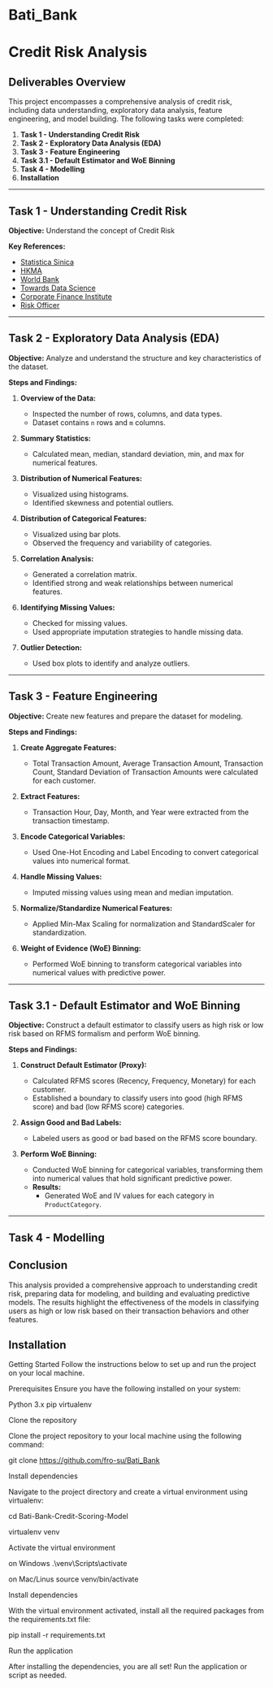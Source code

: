 # Bati_Bank

# Credit Risk Analysis

## Deliverables Overview

This project encompasses a comprehensive analysis of credit risk, including data understanding, exploratory data analysis, feature engineering, and model building. The following tasks were completed:

1. **Task 1 - Understanding Credit Risk**
2. **Task 2 - Exploratory Data Analysis (EDA)**
3. **Task 3 - Feature Engineering**
4. **Task 3.1 - Default Estimator and WoE Binning**
5. **Task 4 - Modelling**
6. **Installation**

---

## Task 1 - Understanding Credit Risk

**Objective:** Understand the concept of Credit Risk

**Key References:**

- [Statistica Sinica](https://www3.stat.sinica.edu.tw/statistica/oldpdf/A28n535.pdf)
- [HKMA](https://www.hkma.gov.hk/media/eng/doc/key-functions/financial-infrastructure/alternative_credit_scoring.pdf)
- [World Bank](https://thedocs.worldbank.org/en/doc/935891585869698451-0130022020/original/CREDITSCORINGAPPROACHESGUIDELINESFINALWEB.pdf)
- [Towards Data Science](https://towardsdatascience.com/how-to-develop-a-credit-risk-model-and-scorecard-91335fc01f03)
- [Corporate Finance Institute](https://corporatefinanceinstitute.com/resources/commercial-lending/credit-risk/)
- [Risk Officer](https://www.risk-officer.com/Credit_Risk.htm)

---

## Task 2 - Exploratory Data Analysis (EDA)

**Objective:** Analyze and understand the structure and key characteristics of the dataset.

**Steps and Findings:**

1. **Overview of the Data:**

   - Inspected the number of rows, columns, and data types.
   - Dataset contains `n` rows and `m` columns.

2. **Summary Statistics:**

   - Calculated mean, median, standard deviation, min, and max for numerical features.

3. **Distribution of Numerical Features:**

   - Visualized using histograms.
   - Identified skewness and potential outliers.

4. **Distribution of Categorical Features:**

   - Visualized using bar plots.
   - Observed the frequency and variability of categories.

5. **Correlation Analysis:**

   - Generated a correlation matrix.
   - Identified strong and weak relationships between numerical features.

6. **Identifying Missing Values:**

   - Checked for missing values.
   - Used appropriate imputation strategies to handle missing data.

7. **Outlier Detection:**
   - Used box plots to identify and analyze outliers.

---

## Task 3 - Feature Engineering

**Objective:** Create new features and prepare the dataset for modeling.

**Steps and Findings:**

1. **Create Aggregate Features:**

   - Total Transaction Amount, Average Transaction Amount, Transaction Count, Standard Deviation of Transaction Amounts were calculated for each customer.

2. **Extract Features:**

   - Transaction Hour, Day, Month, and Year were extracted from the transaction timestamp.

3. **Encode Categorical Variables:**

   - Used One-Hot Encoding and Label Encoding to convert categorical values into numerical format.

4. **Handle Missing Values:**

   - Imputed missing values using mean and median imputation.

5. **Normalize/Standardize Numerical Features:**

   - Applied Min-Max Scaling for normalization and StandardScaler for standardization.

6. **Weight of Evidence (WoE) Binning:**
   - Performed WoE binning to transform categorical variables into numerical values with predictive power.

---

## Task 3.1 - Default Estimator and WoE Binning

**Objective:** Construct a default estimator to classify users as high risk or low risk based on RFMS formalism and perform WoE binning.

**Steps and Findings:**

1. **Construct Default Estimator (Proxy):**

   - Calculated RFMS scores (Recency, Frequency, Monetary) for each customer.
   - Established a boundary to classify users into good (high RFMS score) and bad (low RFMS score) categories.

2. **Assign Good and Bad Labels:**

   - Labeled users as good or bad based on the RFMS score boundary.

3. **Perform WoE Binning:**
   - Conducted WoE binning for categorical variables, transforming them into numerical values that hold significant predictive power.
   - **Results:**
     - Generated WoE and IV values for each category in `ProductCategory`.

---

## Task 4 - Modelling

## Conclusion

This analysis provided a comprehensive approach to understanding credit risk, preparing data for modeling, and building and evaluating predictive models. The results highlight the effectiveness of the models in classifying users as high or low risk based on their transaction behaviors and other features.

## Installation
Getting Started
Follow the instructions below to set up and run the project on your local machine.

Prerequisites Ensure you have the following installed on your system:

Python 3.x pip virtualenv

Clone the repository

Clone the project repository to your local machine using the following command:

git clone https://github.com/fro-su/Bati_Bank

Install dependencies

Navigate to the project directory and create a virtual environment using virtualenv:

cd Bati-Bank-Credit-Scoring-Model

virtualenv venv

Activate the virtual environment

on Windows .\venv\Scripts\activate

on Mac/Linus source venv/bin/activate

Install dependencies

With the virtual environment activated, install all the required packages from the
requirements.txt file:

pip install -r requirements.txt

Run the application

After installing the dependencies, you are all set! Run the application or script as needed.
